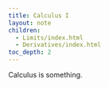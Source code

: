 ```yaml
---
title: Calculus I
layout: note
children:
  - Limits/index.html
  - Derivatives/index.html
toc_depth: 2
---
```


Calculus is something.